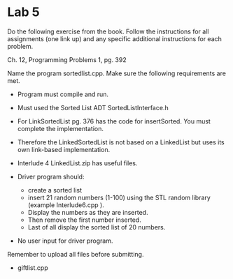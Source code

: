 # Lab 5
Do the following exercise from the book. Follow the instructions for all assignments (one link up) and any specific additional instructions for each problem. 

Ch. 12, Programming Problems 1, pg. 392

Name the program sortedlist.cpp. Make sure the following requirements are met. 

* Program must compile and run.
* Must used the Sorted List ADT SortedListInterface.h
* For LinkSortedList pg. 376 has the code for insertSorted. You must complete the implementation.
* Therefore the LinkedSortedList is not based on a LinkedList but uses its own link-based implementation.
* Interlude 4 LinkedList.zip has useful files.

* Driver program should:
	- create a sorted list
	- insert 21 random numbers (1-100) using the STL random library (example Interlude6.cpp ).
	- Display the numbers as they are inserted.
	- Then remove the first number inserted.
	- Last of all display the sorted list of 20 numbers.
* No user input for driver program.

Remember to upload all files before submitting.

* giftlist.cpp

